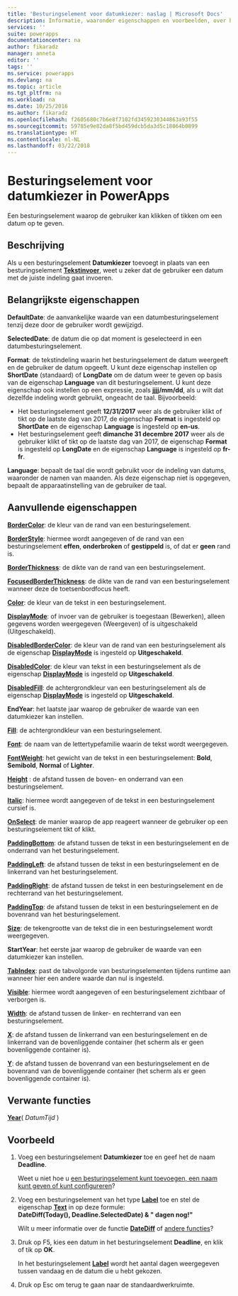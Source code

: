 ```yaml
---
title: 'Besturingselement voor datumkiezer: naslag | Microsoft Docs'
description: Informatie, waaronder eigenschappen en voorbeelden, over het besturingselement Datumkiezer
services: ''
suite: powerapps
documentationcenter: na
author: fikaradz
manager: anneta
editor: ''
tags: ''
ms.service: powerapps
ms.devlang: na
ms.topic: article
ms.tgt_pltfrm: na
ms.workload: na
ms.date: 10/25/2016
ms.author: fikaradz
ms.openlocfilehash: f2605680c7b6e8f7102fd3459230344863a93f55
ms.sourcegitcommit: 59785e9e82da8f5bd459dcb5da3d5c18064b0899
ms.translationtype: HT
ms.contentlocale: nl-NL
ms.lasthandoff: 03/22/2018
---
```

# <a name="date-picker-control-in-powerapps"></a>Besturingselement voor datumkiezer in PowerApps
Een besturingselement waarop de gebruiker kan klikken of tikken om een datum op te geven.

## <a name="description"></a>Beschrijving
Als u een besturingselement **Datumkiezer** toevoegt in plaats van een besturingselement **[Tekstinvoer](control-text-input.md)**, weet u zeker dat de gebruiker een datum met de juiste indeling gaat invoeren.

## <a name="key-properties"></a>Belangrijkste eigenschappen
**DefaultDate**: de aanvankelijke waarde van een datumbesturingselement tenzij deze door de gebruiker wordt gewijzigd.

**SelectedDate**: de datum die op dat moment is geselecteerd in een datumbesturingselement.

**Format**: de tekstindeling waarin het besturingselement de datum weergeeft en de gebruiker de datum opgeeft. U kunt deze eigenschap instellen op **ShortDate** (standaard) of **LongDate** om de datum weer te geven op basis van de eigenschap **Language** van dit besturingselement. U kunt deze eigenschap ook instellen op een expressie, zoals **jjjj/mm/dd**, als u wilt dat dezelfde indeling wordt gebruikt, ongeacht de taal. Bijvoorbeeld:

* Het besturingselement geeft **12/31/2017** weer als de gebruiker klikt of tikt op de laatste dag van 2017, de eigenschap **Format** is ingesteld op **ShortDate** en de eigenschap **Language** is ingesteld op **en-us**.
* Het besturingselement geeft **dimanche 31 decembre 2017** weer als de gebruiker klikt of tikt op de laatste dag van 2017, de eigenschap **Format** is ingesteld op **LongDate** en de eigenschap **Language** is ingesteld op **fr-fr**.

**Language**: bepaalt de taal die wordt gebruikt voor de indeling van datums, waaronder de namen van maanden. Als deze eigenschap niet is opgegeven, bepaalt de apparaatinstelling van de gebruiker de taal.

## <a name="additional-properties"></a>Aanvullende eigenschappen
**[BorderColor](properties-color-border.md)**: de kleur van de rand van een besturingselement.

**[BorderStyle](properties-color-border.md)**: hiermee wordt aangegeven of de rand van een besturingselement **effen**, **onderbroken** of **gestippeld** is, of dat er **geen** rand is.

**[BorderThickness](properties-color-border.md)**: de dikte van de rand van een besturingselement.

**[FocusedBorderThickness](properties-color-border.md)**: de dikte van de rand van een besturingselement wanneer deze de toetsenbordfocus heeft.

**[Color](properties-color-border.md)**: de kleur van de tekst in een besturingselement.

**[DisplayMode](properties-core.md)**: of invoer van de gebruiker is toegestaan (Bewerken), alleen gegevens worden weergegeven (Weergeven) of is uitgeschakeld (Uitgeschakeld).

**[DisabledBorderColor](properties-color-border.md)**: de kleur van de rand van een besturingselement als de eigenschap **[DisplayMode](properties-core.md)** is ingesteld op **Uitgeschakeld**.

**[DisabledColor](properties-color-border.md)**: de kleur van tekst in een besturingselement als de eigenschap **[DisplayMode](properties-core.md)** is ingesteld op **Uitgeschakeld**.

**[DisabledFill](properties-color-border.md)**: de achtergrondkleur van een besturingselement als de eigenschap **[DisplayMode](properties-core.md)** is ingesteld op **Uitgeschakeld**.

**EndYear**: het laatste jaar waarop de gebruiker de waarde van een datumkiezer kan instellen.

**[Fill](properties-color-border.md)**: de achtergrondkleur van een besturingselement.

**[Font](properties-text.md)**: de naam van de lettertypefamilie waarin de tekst wordt weergegeven.

**[FontWeight](properties-text.md)**: het gewicht van de tekst in een besturingselement: **Bold**, **Semibold**, **Normal** of **Lighter**.

**[Height](properties-size-location.md)** : de afstand tussen de boven- en onderrand van een besturingselement.

**[Italic](properties-text.md)**: hiermee wordt aangegeven of de tekst in een besturingselement cursief is.

**[OnSelect](properties-core.md)**: de manier waarop de app reageert wanneer de gebruiker op een besturingselement tikt of klikt.

**[PaddingBottom](properties-size-location.md)**: de afstand tussen de tekst in een besturingselement en de onderrand van het besturingselement.

**[PaddingLeft](properties-size-location.md)**: de afstand tussen de tekst in een besturingselement en de linkerrand van het besturingselement.

**[PaddingRight](properties-size-location.md)**: de afstand tussen de tekst in een besturingselement en de rechterrand van het besturingselement.

**[PaddingTop](properties-size-location.md)**: de afstand tussen de tekst in een besturingselement en de bovenrand van het besturingselement.

**[Size](properties-text.md)**: de tekengrootte van de tekst die in een besturingselement wordt weergegeven.

**StartYear**: het eerste jaar waarop de gebruiker de waarde van een datumkiezer kan instellen.

**[TabIndex](properties-accessibility.md)**: past de tabvolgorde van besturingselementen tijdens runtime aan wanneer hier een andere waarde dan nul is ingesteld.

**[Visible](properties-core.md)**: hiermee wordt aangegeven of een besturingselement zichtbaar of verborgen is.

**[Width](properties-size-location.md)**: de afstand tussen de linker- en rechterrand van een besturingselement.

**[X](properties-size-location.md)**: de afstand tussen de linkerrand van een besturingselement en de linkerrand van de bovenliggende container (het scherm als er geen bovenliggende container is).

**[Y](properties-size-location.md)**: de afstand tussen de bovenrand van een besturingselement en de bovenrand van de bovenliggende container (het scherm als er geen bovenliggende container is).

## <a name="related-functions"></a>Verwante functies
**[Year](../functions/function-datetime-parts.md)**( *DatumTijd* )

## <a name="example"></a>Voorbeeld
1. Voeg een besturingselement **Datumkiezer** toe en geef het de naam **Deadline**.
   
    Weet u niet hoe u [een besturingselement kunt toevoegen, een naam kunt geven of kunt configureren](../add-configure-controls.md)?
2. Voeg een besturingselement van het type **[Label](control-text-box.md)** toe en stel de eigenschap **[Text](properties-core.md)** in op deze formule:
   <br>**DateDiff(Today(), Deadline.SelectedDate) & " dagen nog!"**
   
    Wilt u meer informatie over de functie **[DateDiff](../functions/function-dateadd-datediff.md)** of [andere functies](../formula-reference.md)?
3. Druk op F5, kies een datum in het besturingselement **Deadline**, en klik of tik op **OK**.
   
    In het besturingselement **[Label](control-text-box.md)** wordt het aantal dagen weergegeven tussen vandaag en de datum die u hebt gekozen.
4. Druk op Esc om terug te gaan naar de standaardwerkruimte.

